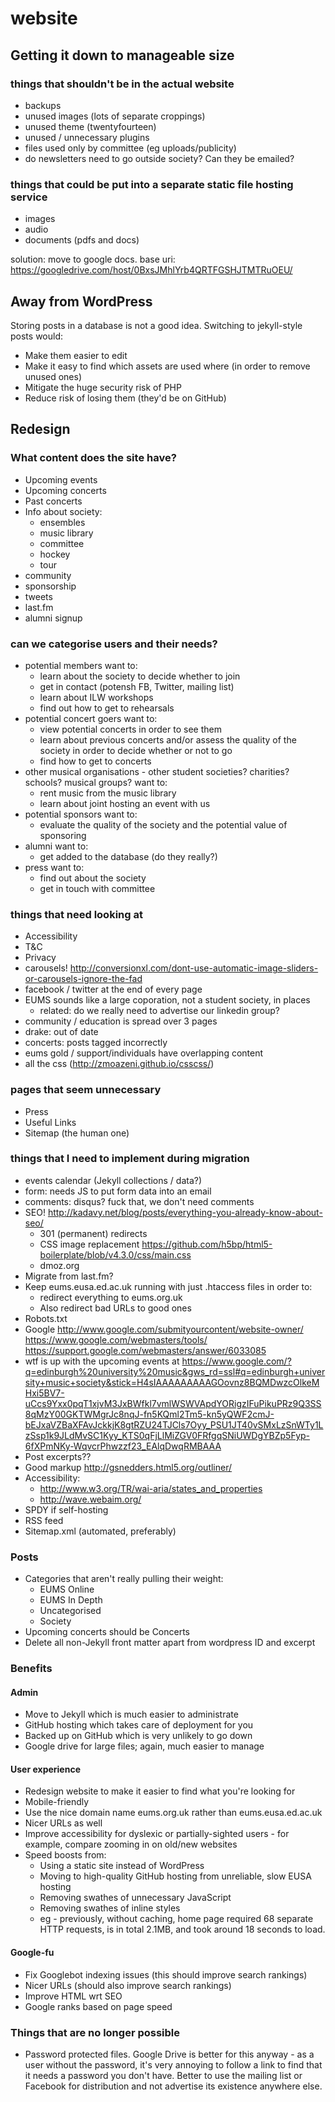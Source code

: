 website
=======

Getting it down to manageable size
----------------------------------

### things that shouldn't be in the actual website

* backups
* unused images (lots of separate croppings)
* unused theme (twentyfourteen)
* unused / unnecessary plugins
* files used only by committee (eg uploads/publicity)
* do newsletters need to go outside society? Can they be emailed?

### things that could be put into a separate static file hosting service

* images
* audio
* documents (pdfs and docs)

solution: move to google docs. base uri:
https://googledrive.com/host/0BxsJMhlYrb4QRTFGSHJTMTRuOEU/

Away from WordPress
-------------------

Storing posts in a database is not a good idea. Switching to jekyll-style posts would:

* Make them easier to edit
* Make it easy to find which assets are used where (in order to remove unused ones)
* Mitigate the huge security risk of PHP
* Reduce risk of losing them (they'd be on GitHub)

Redesign
--------

### What content does the site have?

* Upcoming events
* Upcoming concerts
* Past concerts
* Info about society:
    * ensembles
    * music library
    * committee
    * hockey
    * tour
* community
* sponsorship
* tweets
* last.fm
* alumni signup

### can we categorise users and their needs?

* potential members want to:
    * learn about the society to decide whether to join
    * get in contact (potensh FB, Twitter, mailing list)
    * learn about ILW workshops
    * find out how to get to rehearsals
* potential concert goers want to:
    * view potential concerts in order to see them
    * learn about previous concerts and/or assess the quality of the society
      in order to decide whether or not to go
    * find how to get to concerts
* other musical organisations - other student societies? charities? schools?
  musical groups? want to:
    * rent music from the music library
    * learn about joint hosting an event with us
* potential sponsors want to:
    * evaluate the quality of the society and the potential value of sponsoring
* alumni want to:
    * get added to the database (do they really?)
* press want to:
    * find out about the society
    * get in touch with committee

### things that need looking at

* Accessibility
* T&C
* Privacy
* carousels! http://conversionxl.com/dont-use-automatic-image-sliders-or-carousels-ignore-the-fad
* facebook / twitter at the end of every page
* EUMS sounds like a large coporation, not a student society, in places
    * related: do we really need to advertise our linkedin group?
* community / education is spread over 3 pages
* drake: out of date
* concerts: posts tagged incorrectly
* eums gold / support/individuals have overlapping content
* all the css (http://zmoazeni.github.io/csscss/)

### pages that seem unnecessary

* Press
* Useful Links
* Sitemap (the human one)

### things that I need to implement during migration

* events calendar (Jekyll collections / data?)
* form: needs JS to put form data into an email
* comments: disqus? fuck that, we don't need comments
* SEO! http://kadavy.net/blog/posts/everything-you-already-know-about-seo/
    * 301 (permanent) redirects
    * CSS image replacement https://github.com/h5bp/html5-boilerplate/blob/v4.3.0/css/main.css
    * dmoz.org
* Migrate from last.fm?
* Keep eums.eusa.ed.ac.uk running with just .htaccess files in order to:
    * redirect everything to eums.org.uk
    * Also redirect bad URLs to good ones
* Robots.txt
* Google
    http://www.google.com/submityourcontent/website-owner/
    https://www.google.com/webmasters/tools/
    https://support.google.com/webmasters/answer/6033085
* wtf is up with the upcoming events at https://www.google.com/?q=edinburgh%20university%20music&gws_rd=ssl#q=edinburgh+university+music+society&stick=H4sIAAAAAAAAAGOovnz8BQMDwzcOlkeMHxi5BV7-uCcs9Yxx0pqT1xjvM3JxBWfkl7vmlWSWVApdYORigzIFuPikuPRz9Q3SS8qMzY00GKTWMgrJc8nqJ-fn5KQml2Tm5-kn5yQWF2cmJ-bEJxaVZBaXFAvJckkjK8gtRZU24TJCls7Oyy_PSU1JT40vSMxLzSnWTy1LzSsp1k9JLdMvSC1Kyy_KTS0qFjLlMiZGV0FRfgqSNiUWDgYBZp5Fyp-6fXPmNKy-WqvcrPhwzzf23_EAlqDwqRMBAAA 
* Post excerpts??
* Good markup http://gsnedders.html5.org/outliner/
* Accessibility:
    * http://www.w3.org/TR/wai-aria/states_and_properties
    * http://wave.webaim.org/
* SPDY if self-hosting
* RSS feed
* Sitemap.xml (automated, preferably)

### Posts

* Categories that aren't really pulling their weight:
    * EUMS Online
    * EUMS In Depth
    * Uncategorised
    * Society
* Upcoming concerts should be Concerts
* Delete all non-Jekyll front matter apart from wordpress ID and excerpt

### Benefits

#### Admin

* Move to Jekyll which is much easier to administrate
* GitHub hosting which takes care of deployment for you
* Backed up on GitHub which is very unlikely to go down
* Google drive for large files; again, much easier to manage

#### User experience

* Redesign website to make it easier to find what you're looking for
* Mobile-friendly
* Use the nice domain name eums.org.uk rather than eums.eusa.ed.ac.uk
* Nicer URLs as well
* Improve accessibility for dyslexic or partially-sighted users - for example,
  compare zooming in on old/new websites
* Speed boosts from:
    * Using a static site instead of WordPress
    * Moving to high-quality GitHub hosting from unreliable, slow EUSA hosting
    * Removing swathes of unnecessary JavaScript
    * Removing swathes of inline styles
    * eg - previously, without caching, home page required 68 separate HTTP
      requests, is in total 2.1MB, and took around 18 seconds to load.

#### Google-fu

* Fix Googlebot indexing issues (this should improve search rankings)
* Nicer URLs (should also improve search rankings)
* Improve HTML wrt SEO
* Google ranks based on page speed

### Things that are no longer possible

* Password protected files. Google Drive is better for this anyway - as a user
  without the password, it's very annoying to follow a link to find that it
  needs a password you don't have. Better to use the mailing list or Facebook
  for distribution and not advertise its existence anywhere else.
